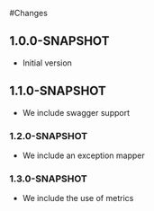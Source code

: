 #Changes

## 1.0.0-SNAPSHOT

- Initial version

## 1.1.0-SNAPSHOT

- We include swagger support

### 1.2.0-SNAPSHOT

- We include an exception mapper

### 1.3.0-SNAPSHOT
- We include the use of metrics
